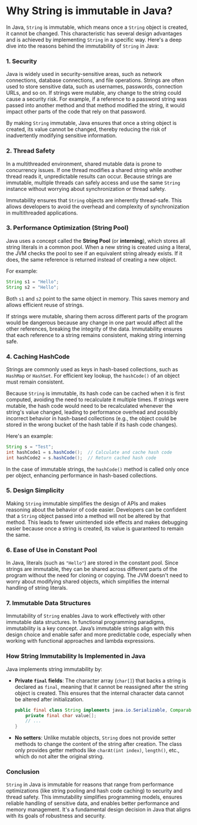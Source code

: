 # Why String is immutable in Java?

In Java, `String` is immutable, which means once a `String` object is created, it cannot be changed. This characteristic has several design advantages and is achieved by implementing `String` in a specific way. Here's a deep dive into the reasons behind the immutability of `String` in Java:

### 1. **Security**

Java is widely used in security-sensitive areas, such as network connections, database connections, and file operations. Strings are often used to store sensitive data, such as usernames, passwords, connection URLs, and so on. If strings were mutable, any change to the string could cause a security risk. For example, if a reference to a password string was passed into another method and that method modified the string, it would impact other parts of the code that rely on that password.

By making `String` immutable, Java ensures that once a string object is created, its value cannot be changed, thereby reducing the risk of inadvertently modifying sensitive information.

### 2. **Thread Safety**

In a multithreaded environment, shared mutable data is prone to concurrency issues. If one thread modifies a shared string while another thread reads it, unpredictable results can occur. Because strings are immutable, multiple threads can safely access and use the same `String` instance without worrying about synchronization or thread safety.

Immutability ensures that `String` objects are inherently thread-safe. This allows developers to avoid the overhead and complexity of synchronization in multithreaded applications.

### 3. **Performance Optimization (String Pool)**

Java uses a concept called the **String Pool** (or **interning**), which stores all string literals in a common pool. When a new string is created using a literal, the JVM checks the pool to see if an equivalent string already exists. If it does, the same reference is returned instead of creating a new object.

For example:

```java
String s1 = "Hello";
String s2 = "Hello";
```

Both `s1` and `s2` point to the same object in memory. This saves memory and allows efficient reuse of strings.

If strings were mutable, sharing them across different parts of the program would be dangerous because any change in one part would affect all the other references, breaking the integrity of the data. Immutability ensures that each reference to a string remains consistent, making string interning safe.

### 4. **Caching HashCode**

Strings are commonly used as keys in hash-based collections, such as `HashMap` or `HashSet`. For efficient key lookup, the `hashCode()` of an object must remain consistent.

Because `String` is immutable, its hash code can be cached when it is first computed, avoiding the need to recalculate it multiple times. If strings were mutable, the hash code would need to be recalculated whenever the string's value changed, leading to performance overhead and possibly incorrect behavior in hash-based collections (e.g., the object could be stored in the wrong bucket of the hash table if its hash code changes).

Here's an example:

```java
String s = "Test";
int hashCode1 = s.hashCode();  // Calculate and cache hash code
int hashCode2 = s.hashCode();  // Return cached hash code
```

In the case of immutable strings, the `hashCode()` method is called only once per object, enhancing performance in hash-based collections.

### 5. **Design Simplicity**

Making `String` immutable simplifies the design of APIs and makes reasoning about the behavior of code easier. Developers can be confident that a `String` object passed into a method will not be altered by that method. This leads to fewer unintended side effects and makes debugging easier because once a string is created, its value is guaranteed to remain the same.

### 6. **Ease of Use in Constant Pool**

In Java, literals (such as `"Hello"`) are stored in the constant pool. Since strings are immutable, they can be shared across different parts of the program without the need for cloning or copying. The JVM doesn't need to worry about modifying shared objects, which simplifies the internal handling of string literals.

### 7. **Immutable Data Structures**

Immutability of `String` enables Java to work effectively with other immutable data structures. In functional programming paradigms, immutability is a key concept. Java’s immutable strings align with this design choice and enable safer and more predictable code, especially when working with functional approaches and lambda expressions.

### How String Immutability Is Implemented in Java

Java implements string immutability by:

- **Private `final` fields**: The character array (`char[]`) that backs a string is declared as `final`, meaning that it cannot be reassigned after the string object is created. This ensures that the internal character data cannot be altered after initialization.
  
  ```java
  public final class String implements java.io.Serializable, Comparable<String>, CharSequence {
      private final char value[];
      // ...
  }
  ```

- **No setters**: Unlike mutable objects, `String` does not provide setter methods to change the content of the string after creation. The class only provides getter methods like `charAt(int index)`, `length()`, etc., which do not alter the original string.

### Conclusion

`String` in Java is immutable for reasons that range from performance optimizations (like string pooling and hash code caching) to security and thread safety. This immutability simplifies programming models, ensures reliable handling of sensitive data, and enables better performance and memory management. It's a fundamental design decision in Java that aligns with its goals of robustness and security.
